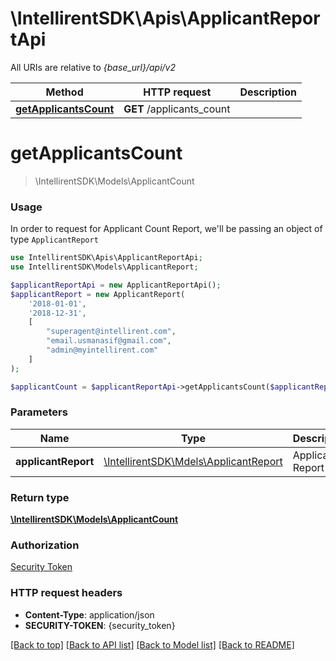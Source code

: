 # \IntellirentSDK\Apis\ApplicantReportApi

All URIs are relative to *{base_url}/api/v2* 

Method | HTTP request | Description
------- | ------------- | ---------
[**getApplicantsCount**](#getApplicantsCount) | **GET** /applicants_count |

# **getApplicantsCount**
> \IntellirentSDK\Models\ApplicantCount

### Usage
In order to request for Applicant Count Report, we'll be passing an object of type `ApplicantReport`
```php
use IntellirentSDK\Apis\ApplicantReportApi;
use IntellirentSDK\Models\ApplicantReport;

$applicantReportApi = new ApplicantReportApi();
$applicantReport = new ApplicantReport(
    '2018-01-01', 
    '2018-12-31',
    [
        "superagent@intellirent.com",
        "email.usmanasif@gmail.com",
        "admin@myintellirent.com"
    ] 
);

$applicantCount = $applicantReportApi->getApplicantsCount($applicantReport);
```

### Parameters
**Name**          | **Type**                                               | **Description**    | **Notes**
----------------- | ------------------------------------------------------ | ------------------ | ---------
**applicantReport** | [\IntellirentSDK\Mdels\ApplicantReport](../Models/ApplicantReport.md) | Applicant Report data |

### Return type
[**\IntellirentSDK\Models\ApplicantCount**](../Models/ApplicantCount.md)

### Authorization
[Security Token](../../README.md#Quickstart)

### HTTP request headers
- **Content-Type**: application/json
- **SECURITY-TOKEN**: {security_token}

[[Back to top]](#) [[Back to API list]](../../README.md#documentation-for-apis) [[Back to Model list]](../../README.md#documentation-for-models) [[Back to README]](../../README.md)